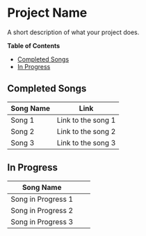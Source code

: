 #  Project Name

A short description of what your project does.

**Table of Contents**

* [Completed Songs](#completed-songs)
* [In Progress](#in-progress)

## Completed Songs

| Song Name | Link |
|---|---|
| Song 1 | Link to the song 1 |
| Song 2 | Link to the song 2|
| Song 3 | Link to the song 3 |

## In Progress

| Song Name | | |
|---|---|---|
| Song in Progress 1 |  |  |
| Song in Progress 2 |  |  |
| Song in Progress 3 |  |  |
